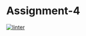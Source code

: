 # Assignment-4
[![linter](https://github.com/Trent-Hodgins/Assignment-4/workflows/linter/badge.svg)](https://github.com/marketplace/actions/super-linter)
